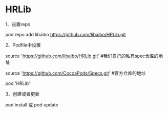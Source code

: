 # HRLib
1、设置repo

pod repo add libaibo https://github.com/libaibo/HRLib.git

2、Podfile中设置

source 'https://github.com/libaibo/HRLib.git'  #我们自己的私有spec仓库的地址

source 'https://github.com/CocoaPods/Specs.git'  #官方仓库的地址

pod 'HRLib'

3、创建或者更新

pod install 或 pod update

